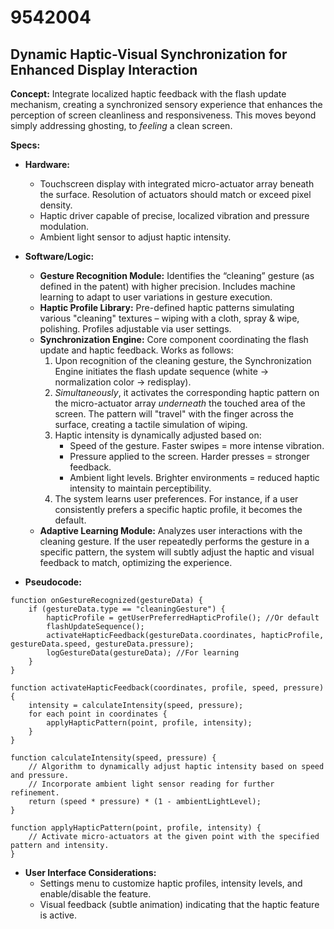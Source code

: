 # 9542004

## Dynamic Haptic-Visual Synchronization for Enhanced Display Interaction

**Concept:** Integrate localized haptic feedback with the flash update mechanism, creating a synchronized sensory experience that enhances the perception of screen cleanliness and responsiveness. This moves beyond simply addressing ghosting, to *feeling* a clean screen.

**Specs:**

*   **Hardware:**
    *   Touchscreen display with integrated micro-actuator array beneath the surface. Resolution of actuators should match or exceed pixel density.
    *   Haptic driver capable of precise, localized vibration and pressure modulation.
    *   Ambient light sensor to adjust haptic intensity.

*   **Software/Logic:**
    *   **Gesture Recognition Module:** Identifies the “cleaning” gesture (as defined in the patent) with higher precision. Includes machine learning to adapt to user variations in gesture execution.
    *   **Haptic Profile Library:** Pre-defined haptic patterns simulating various "cleaning" textures – wiping with a cloth, spray & wipe, polishing. Profiles adjustable via user settings.
    *   **Synchronization Engine:**  Core component coordinating the flash update and haptic feedback. Works as follows:
        1.  Upon recognition of the cleaning gesture, the Synchronization Engine initiates the flash update sequence (white -> normalization color -> redisplay).
        2.  *Simultaneously*, it activates the corresponding haptic pattern on the micro-actuator array *underneath* the touched area of the screen.  The pattern will "travel" with the finger across the surface, creating a tactile simulation of wiping.
        3.  Haptic intensity is dynamically adjusted based on:
            *   Speed of the gesture. Faster swipes = more intense vibration.
            *   Pressure applied to the screen. Harder presses = stronger feedback.
            *   Ambient light levels. Brighter environments = reduced haptic intensity to maintain perceptibility.
        4.  The system learns user preferences. For instance, if a user consistently prefers a specific haptic profile, it becomes the default.
    *   **Adaptive Learning Module:** Analyzes user interactions with the cleaning gesture. If the user repeatedly performs the gesture in a specific pattern, the system will subtly adjust the haptic and visual feedback to match, optimizing the experience.
*   **Pseudocode:**

```
function onGestureRecognized(gestureData) {
    if (gestureData.type == "cleaningGesture") {
        hapticProfile = getUserPreferredHapticProfile(); //Or default
        flashUpdateSequence();
        activateHapticFeedback(gestureData.coordinates, hapticProfile, gestureData.speed, gestureData.pressure);
        logGestureData(gestureData); //For learning
    }
}

function activateHapticFeedback(coordinates, profile, speed, pressure) {
    intensity = calculateIntensity(speed, pressure);
    for each point in coordinates {
        applyHapticPattern(point, profile, intensity);
    }
}

function calculateIntensity(speed, pressure) {
    // Algorithm to dynamically adjust haptic intensity based on speed and pressure.
    // Incorporate ambient light sensor reading for further refinement.
    return (speed * pressure) * (1 - ambientLightLevel);
}

function applyHapticPattern(point, profile, intensity) {
    // Activate micro-actuators at the given point with the specified pattern and intensity.
}
```

*   **User Interface Considerations:**
    *   Settings menu to customize haptic profiles, intensity levels, and enable/disable the feature.
    *   Visual feedback (subtle animation) indicating that the haptic feature is active.